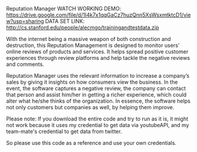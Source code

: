 Reputation Manager
WATCH WORKING DEMO: https://drive.google.com/file/d/1I4k7x1qqGaCz7huzQnn5XsWsxmtktcD1/view?usp=sharing
DATA SET LINK: http://cs.stanford.edu/people/alecmgo/trainingandtestdata.zip

With the internet being a massive weapon of both construction and destruction, this Reputation Management is designed to monitor users’ online reviews of products and services. It helps spread positive customer experiences through review platforms and help tackle the negative reviews and comments.

Reputation Manager uses the relevant information to increase a company’s sales by giving it insights on how consumers view the business. In the event, the software captures a negative review, the company can contact that person and assist him/her in getting a richer experience, which could alter what he/she thinks of the organization. In essence, the software helps not only customers but companies as well, by helping them improve.

Please note: If you download the entire code and try to run as it is, it might not work because it uses my credential to get data via youtubeAPI, and my team-mate's credential to get data from twitter.

So please use this code as a reference and use your own credentials.

